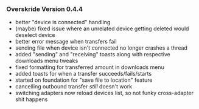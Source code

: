 ### Overskride Version 0.4.4
- better "device is connected" handling
- (maybe) fixed issue where an unrelated device getting deleted would deselect device
- better error message when transfers fail
- sending file when device isn't connected no longer crashes a thread
- added "sending" and "receiving" toasts along with respective downloads menu tweaks
- fixed formatting for transferred amount in downloads menu
- added toasts for when a transfer succeeds/fails/starts
- started on foundation for "save file to location" feature
- cancelling outbound transfer *still* doesn't work
- switching adapters now reload devices list, so not funky cross-adapter shit happens

